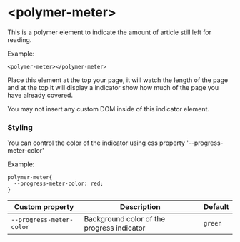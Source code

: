 # \<polymer-meter\>

This is a polymer element to indicate the amount of article still left for reading. 

Example:

    <polymer-meter></polymer-meter>

Place this element at the top your page, it will watch the length of the page and at the top it will display a indicator show how much of the page you have already covered.

You may not insert any custom DOM inside of this indicator element.

### Styling
You can control the color of the indicator using css property '--progress-meter-color'

Example:

    polymer-meter{
      --progress-meter-color: red;
    }


Custom property | Description | Default
----------------|-------------|----------
`--progress-meter-color` | Background color of the progress indicator | `green`



